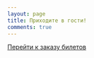 ```yaml
---
layout: page
title: Приходите в гости!
comments: true
---
```


<a href="https://tensor-ufa.timepad.ru/event/339489/" data-twf-placeholder="yes">Перейти к заказу билетов</a><script type="text/javascript" defer="defer" charset="UTF-8" data-timepad-customized="19106" data-twf2s-event--id="339489" data-timepad-widget-v2="event_register" src="https://timepad.ru/js/tpwf/loader/min/loader.js"></script>